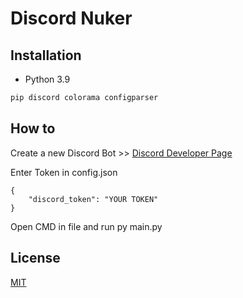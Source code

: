 # Discord Nuker

## Installation

- Python 3.9

```bash
pip discord colorama configparser
```

## How to
Create a new Discord Bot >> [Discord Developer Page](https://discord.com/developers/applications)

Enter Token in config.json

```
{
    "discord_token": "YOUR TOKEN"
}
```
Open CMD in file and run py main.py

## License

[MIT](https://choosealicense.com/licenses/mit/)
